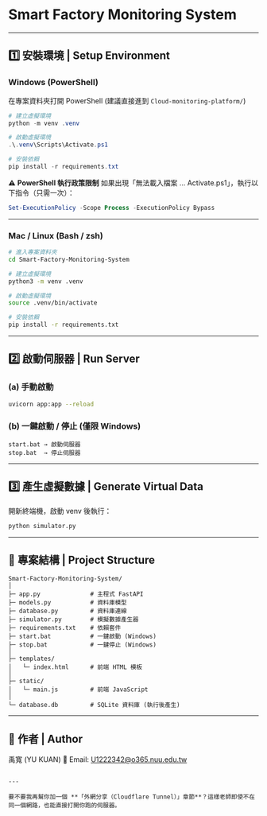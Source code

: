 # Smart Factory Monitoring System

---

## 1️⃣ 安裝環境 | Setup Environment

### Windows (PowerShell)
在專案資料夾打開 PowerShell (建議直接進到 `Cloud-monitoring-platform/`)

```powershell
# 建立虛擬環境
python -m venv .venv

# 啟動虛擬環境
.\.venv\Scripts\Activate.ps1

# 安裝依賴
pip install -r requirements.txt
````

⚠️ **PowerShell 執行政策限制**
如果出現「無法載入檔案 … Activate.ps1」，執行以下指令（只需一次）：

```powershell
Set-ExecutionPolicy -Scope Process -ExecutionPolicy Bypass
```

---

### Mac / Linux (Bash / zsh)

```bash
# 進入專案資料夾
cd Smart-Factory-Monitoring-System

# 建立虛擬環境
python3 -m venv .venv

# 啟動虛擬環境
source .venv/bin/activate

# 安裝依賴
pip install -r requirements.txt
```

---

## 2️⃣ 啟動伺服器 | Run Server

### (a) 手動啟動

```bash
uvicorn app:app --reload
```

### (b) 一鍵啟動 / 停止 (僅限 Windows)

```text
start.bat → 啟動伺服器
stop.bat  → 停止伺服器
```

---

## 3️⃣ 產生虛擬數據 | Generate Virtual Data

開新終端機，啟動 venv 後執行：

```bash
python simulator.py
```

---

## 📂 專案結構 | Project Structure

```
Smart-Factory-Monitoring-System/
│
├─ app.py              # 主程式 FastAPI
├─ models.py           # 資料庫模型
├─ database.py         # 資料庫連線
├─ simulator.py        # 模擬數據產生器
├─ requirements.txt    # 依賴套件
├─ start.bat           # 一鍵啟動 (Windows)
├─ stop.bat            # 一鍵停止 (Windows)
│
├─ templates/
│   └─ index.html      # 前端 HTML 模板
│
├─ static/
│   └─ main.js         # 前端 JavaScript
│
└─ database.db         # SQLite 資料庫 (執行後產生)
```

---

## 👤 作者 | Author

禹寬 (YU KUAN)
📧 Email: [U1222342@o365.nuu.edu.tw](mailto:U1222342@o365.nuu.edu.tw)

```

---

要不要我再幫你加一個 **「外網分享（Cloudflare Tunnel）」章節**？這樣老師即使不在同一個網路，也能直接打開你跑的伺服器。
```
